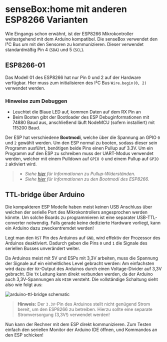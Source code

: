 # senseBox:home mit anderen ESP8266 Varianten

Wie Eingangs schon erwähnt, ist der ESP8266 Mikrokontroller weitestgehend mit dem Arduino kompatibel.
Die senseBox verwendet den I²C Bus um mit den Sensoren zu kommunizieren.
Dieser verwendet standardmäßig Pin 4 (`SDA`) und 5 (`SCL`).

## ESP8266-01

Das Modell 01 des ESP8266 hat nur Pin 0 und 2 auf der Hardware verfügbar.
Hier muss zum initialisieren des I²C Bus `Wire.begin(0, 2)` verwendet werden.

### Hinweise zum Debuggen

- Leuchtet die Blaue LED auf, kommen Daten auf dem RX Pin an
- Beim Booten gibt der Bootloader des ESP Debuginformationen mit 74880 Baud aus, anschließend läuft NodeMCU (sofern installiert) mit 115200 Baud.

Der ESP hat verschiedene **Bootmodi**, welche über die Spannung an GPIO `0` und `2` gewählt werden.
Um den ESP normal zu booten, sodass dieser sein Programm ausführt, benötigen beide Pins einen Pullup auf 3.3V.
Um ein Programm auf den ESP zu schreiben muss der UART-Modus verwendet werden, welcher mit einem Pulldown auf `GPIO 0` und einem Pullup auf `GPIO 2` aktiviert wird.

> - *Siehe [hier](https://learn.sparkfun.com/tutorials/pull-up-resistors) für Informationen zu Pullup-Widerständen.*
> - *Siehe [hier](https://github.com/esp8266/Arduino/blob/master/doc/boards.md#boot-messages-and-modes) für Informationen zu den Bootmodi des ESP8266.*

## TTL-bridge über Arduino

Die kompakteren ESP Modelle haben meist keinen USB Anschluss über welchen der serielle Port des Mikrokontrollers angesprochen werden könnte.
Um solche Boards zu programmieren ist eine separater USB-TTL-converter notwendig.
Falls gerade keine dedizierte Hardware vorliegt, kann ein Arduino dazu zweckentremdet werden!

Legt man den `RST` Pin des Arduinos auf `GND`, wird effektiv der Prozessor des Arduinos deaktiviert.
Dadurch geben die Pins `0` und `1` die Signale des seriellen Busses unverändert weiter.

Da Arduinos meist mit 5V und ESPs mit 3,3V arbeiten, muss die Spannung der Signale auf ein einheitliches Level gebracht werden:
Am einfachsten wird dazu der `RX`-Output des Arduinos durch einen Voltage-Divider auf 3,3V gebracht.
Die `TX` Leitung kann direkt verbunden werden, da der Arduino auch 3,3V-Spannungen als `HIGH` versteht.
Die vollständige Schaltung sieht also wie folgt aus:

![arduino-ttl-bridge schematic](https://raw.githubusercontent.com/sensebox/resources/master/images/esp8266/arduino-ttl-bridge_schematic.png)

> **Hinweis:**  Der `3.3V`-Pin des Arduinos stellt nicht genügend Strom bereit, um den ESP8266 zu betreiben. Hierzu sollte eine separate Stromversorgung (3,3V!) verwendet werden!

Nun kann der Rechner mit dem ESP direkt kommunizieren. Zum Testen einfach den seriellen Monitor der Arduino IDE öffnen, und Kommandos an den ESP schicken!
